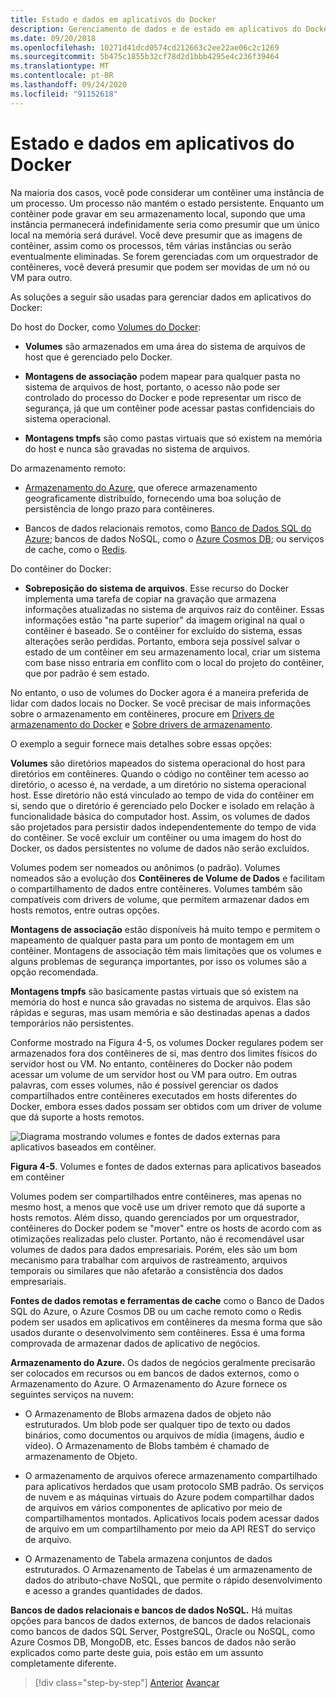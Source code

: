 ```yaml
---
title: Estado e dados em aplicativos do Docker
description: Gerenciamento de dados e de estado em aplicativos do Docker. Instâncias de Microsserviços são descartáveis, mas os DADOS NÃO O SÃO, como lidar com isso com microsserviços.
ms.date: 09/20/2018
ms.openlocfilehash: 10271d41dcd0574cd212663c2ee22ae06c2c1269
ms.sourcegitcommit: 5b475c1855b32cf78d2d1bbb4295e4c236f39464
ms.translationtype: MT
ms.contentlocale: pt-BR
ms.lasthandoff: 09/24/2020
ms.locfileid: "91152618"
---
```

# <a name="state-and-data-in-docker-applications"></a>Estado e dados em aplicativos do Docker

Na maioria dos casos, você pode considerar um contêiner uma instância de um processo. Um processo não mantém o estado persistente. Enquanto um contêiner pode gravar em seu armazenamento local, supondo que uma instância permanecerá indefinidamente seria como presumir que um único local na memória será durável. Você deve presumir que as imagens de contêiner, assim como os processos, têm várias instâncias ou serão eventualmente eliminadas. Se forem gerenciadas com um orquestrador de contêineres, você deverá presumir que podem ser movidas de um nó ou VM para outro.

As soluções a seguir são usadas para gerenciar dados em aplicativos do Docker:

Do host do Docker, como [Volumes do Docker](https://docs.docker.com/engine/admin/volumes/):

- **Volumes** são armazenados em uma área do sistema de arquivos de host que é gerenciado pelo Docker.

- **Montagens de associação** podem mapear para qualquer pasta no sistema de arquivos de host, portanto, o acesso não pode ser controlado do processo do Docker e pode representar um risco de segurança, já que um contêiner pode acessar pastas confidenciais do sistema operacional.

- **Montagens tmpfs** são como pastas virtuais que só existem na memória do host e nunca são gravadas no sistema de arquivos.

Do armazenamento remoto:

- [Armazenamento do Azure](https://azure.microsoft.com/documentation/services/storage/), que oferece armazenamento geograficamente distribuído, fornecendo uma boa solução de persistência de longo prazo para contêineres.

- Bancos de dados relacionais remotos, como [Banco de Dados SQL do Azure](https://azure.microsoft.com/services/sql-database/); bancos de dados NoSQL, como o [Azure Cosmos DB](/azure/cosmos-db/introduction); ou serviços de cache, como o [Redis](https://redis.io/).

Do contêiner do Docker:

- **Sobreposição do sistema de arquivos**. Esse recurso do Docker implementa uma tarefa de copiar na gravação que armazena informações atualizadas no sistema de arquivos raiz do contêiner. Essas informações estão "na parte superior" da imagem original na qual o contêiner é baseado. Se o contêiner for excluído do sistema, essas alterações serão perdidas. Portanto, embora seja possível salvar o estado de um contêiner em seu armazenamento local, criar um sistema com base nisso entraria em conflito com o local do projeto do contêiner, que por padrão é sem estado.

No entanto, o uso de volumes do Docker agora é a maneira preferida de lidar com dados locais no Docker. Se você precisar de mais informações sobre o armazenamento em contêineres, procure em [Drivers de armazenamento do Docker](https://docs.docker.com/storage/storagedriver/select-storage-driver/) e [Sobre drivers de armazenamento](https://docs.docker.com/storage/storagedriver/).

O exemplo a seguir fornece mais detalhes sobre essas opções:

**Volumes** são diretórios mapeados do sistema operacional do host para diretórios em contêineres. Quando o código no contêiner tem acesso ao diretório, o acesso é, na verdade, a um diretório no sistema operacional host. Esse diretório não está vinculado ao tempo de vida do contêiner em si, sendo que o diretório é gerenciado pelo Docker e isolado em relação à funcionalidade básica do computador host. Assim, os volumes de dados são projetados para persistir dados independentemente do tempo de vida do contêiner. Se você excluir um contêiner ou uma imagem do host do Docker, os dados persistentes no volume de dados não serão excluídos.

Volumes podem ser nomeados ou anônimos (o padrão). Volumes nomeados são a evolução dos **Contêineres de Volume de Dados** e facilitam o compartilhamento de dados entre contêineres. Volumes também são compatíveis com drivers de volume, que permitem armazenar dados em hosts remotos, entre outras opções.

**Montagens de associação** estão disponíveis há muito tempo e permitem o mapeamento de qualquer pasta para um ponto de montagem em um contêiner. Montagens de associação têm mais limitações que os volumes e alguns problemas de segurança importantes, por isso os volumes são a opção recomendada.

**Montagens tmpfs** são basicamente pastas virtuais que só existem na memória do host e nunca são gravadas no sistema de arquivos. Elas são rápidas e seguras, mas usam memória e são destinadas apenas a dados temporários não persistentes.

Conforme mostrado na Figura 4-5, os volumes Docker regulares podem ser armazenados fora dos contêineres de si, mas dentro dos limites físicos do servidor host ou VM. No entanto, contêineres do Docker não podem acessar um volume de um servidor host ou VM para outro. Em outras palavras, com esses volumes, não é possível gerenciar os dados compartilhados entre contêineres executados em hosts diferentes do Docker, embora esses dados possam ser obtidos com um driver de volume que dá suporte a hosts remotos.

![Diagrama mostrando volumes e fontes de dados externas para aplicativos baseados em contêiner.](./media/docker-application-state-data/volumes-external-data-sources.png)

**Figura 4-5**. Volumes e fontes de dados externas para aplicativos baseados em contêiner

Volumes podem ser compartilhados entre contêineres, mas apenas no mesmo host, a menos que você use um driver remoto que dá suporte a hosts remotos. Além disso, quando gerenciados por um orquestrador, contêineres do Docker podem se "mover" entre os hosts de acordo com as otimizações realizadas pelo cluster. Portanto, não é recomendável usar volumes de dados para dados empresariais. Porém, eles são um bom mecanismo para trabalhar com arquivos de rastreamento, arquivos temporais ou similares que não afetarão a consistência dos dados empresariais.

**Fontes de dados remotas e ferramentas de cache** como o Banco de Dados SQL do Azure, o Azure Cosmos DB ou um cache remoto como o Redis podem ser usados em aplicativos em contêineres da mesma forma que são usados durante o desenvolvimento sem contêineres. Essa é uma forma comprovada de armazenar dados de aplicativo de negócios.

**Armazenamento do Azure.** Os dados de negócios geralmente precisarão ser colocados em recursos ou em bancos de dados externos, como o Armazenamento do Azure. O Armazenamento do Azure fornece os seguintes serviços na nuvem:

- O Armazenamento de Blobs armazena dados de objeto não estruturados. Um blob pode ser qualquer tipo de texto ou dados binários, como documentos ou arquivos de mídia (imagens, áudio e vídeo). O Armazenamento de Blobs também é chamado de armazenamento de Objeto.

- O armazenamento de arquivos oferece armazenamento compartilhado para aplicativos herdados que usam protocolo SMB padrão. Os serviços de nuvem e as máquinas virtuais do Azure podem compartilhar dados de arquivos em vários componentes de aplicativo por meio de compartilhamentos montados. Aplicativos locais podem acessar dados de arquivo em um compartilhamento por meio da API REST do serviço de arquivo.

- O Armazenamento de Tabela armazena conjuntos de dados estruturados. O Armazenamento de Tabelas é um armazenamento de dados do atributo-chave NoSQL, que permite o rápido desenvolvimento e acesso a grandes quantidades de dados.

**Bancos de dados relacionais e bancos de dados NoSQL.** Há muitas opções para bancos de dados externos, de bancos de dados relacionais como bancos de dados SQL Server, PostgreSQL, Oracle ou NoSQL, como Azure Cosmos DB, MongoDB, etc. Esses bancos de dados não serão explicados como parte deste guia, pois estão em um assunto completamente diferente.

>[!div class="step-by-step"]
>[Anterior](containerize-monolithic-applications.md) 
> [Avançar](service-oriented-architecture.md)
